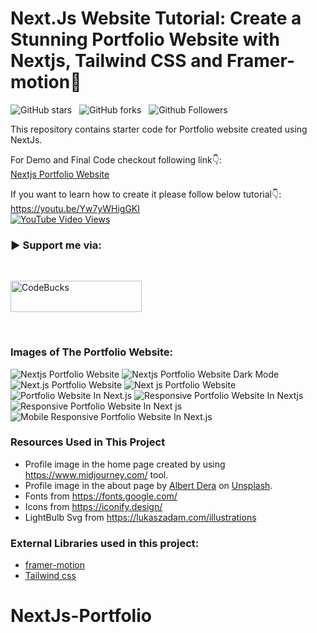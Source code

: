 # Next.Js Website Tutorial: Create a Stunning Portfolio Website with Nextjs, Tailwind CSS and Framer-motion🌟

![GitHub stars](https://img.shields.io/github/stars/codebucks27/Next.js-Developer-Portfolio-Starter-Code?style=social&logo=ApacheSpark&label=Stars)&nbsp;&nbsp;
![GitHub forks](https://img.shields.io/github/forks/codebucks27/Next.js-Developer-Portfolio-Starter-Code?style=social&logo=KashFlow&maxAge=3600)&nbsp;&nbsp;
![Github Followers](https://img.shields.io/github/followers/codebucks27.svg?style=social&label=Follow)&nbsp;&nbsp;<br />

This repository contains starter code for Portfolio website created using NextJs. <br />

For Demo and Final Code checkout following link👇: <br />
[Nextjs Portfolio Website](https://devdreaming.com//videos/nextjs-tutorial-build-portfolio-tailwind-css-framer-motion) <br />

If you want to learn how to create it please follow below tutorial👇: <br />
https://youtu.be/Yw7yWHigGKI <br />
[![YouTube Video Views](https://img.shields.io/youtube/views/Yw7yWHigGKI?style=social)](https://youtu.be/Yw7yWHigGKI)<br />

<h3 align="left">▶ Support me via:</h3><br />
<p><a href="https://www.buymeacoffee.com/CodeBucks" target="_blank"> <img  src="https://www.buymeacoffee.com/assets/img/guidelines/download-assets-sm-1.svg" height="50" width="210" alt="CodeBucks" ></img></a></p><br />

### Images of The Portfolio Website:

![Nextjs Portfolio Website](https://github.com/codebucks27/Next.js-Developer-Portfolio-Starter-Code/blob/main/website%20images/home-light-desktop.png)
![Nextjs Portfolio Website Dark Mode](https://github.com/codebucks27/Next.js-Developer-Portfolio-Starter-Code/blob/main/website%20images/home-dark-desktop.png)
![Next.js Portfolio Website](https://github.com/codebucks27/Next.js-Developer-Portfolio-Starter-Code/blob/main/website%20images/about-light-desktop.png)
![Next js Portfolio Website](https://github.com/codebucks27/Next.js-Developer-Portfolio-Starter-Code/blob/main/website%20images/projects-dark-desktop.png)
![Portfolio Website In Next.js](https://github.com/codebucks27/Next.js-Developer-Portfolio-Starter-Code/blob/main/website%20images/articles-light-desktop.png)
![Responsive Portfolio Website In Nextjs](https://github.com/codebucks27/Next.js-Developer-Portfolio-Starter-Code/blob/main/website%20images/about-light-mobile.png)
![Responsive Portfolio Website In Next js](https://github.com/codebucks27/Next.js-Developer-Portfolio-Starter-Code/blob/main/website%20images/projects-light-mobile.png)
![Mobile Responsive Portfolio Website In Next.js](https://github.com/codebucks27/Next.js-Developer-Portfolio-Starter-Code/blob/main/website%20images/articles-light-mobile.png)


### Resources Used in This Project

- Profile image in the home page created by using https://www.midjourney.com/ tool.
- Profile image in the about page by [Albert Dera](https://unsplash.com/@albertdera?utm_source=unsplash&utm_medium=referral&utm_content=creditCopyText) 
on [Unsplash](https://unsplash.com/photos/ILip77SbmOE?utm_source=unsplash&utm_medium=referral&utm_content=creditCopyText).
- Fonts from https://fonts.google.com/ <br />
- Icons from https://iconify.design/ <br />
- LightBulb Svg from https://lukaszadam.com/illustrations <br />

### External Libraries used in this project:

- [framer-motion](https://www.framer.com/motion/) <br />
- [Tailwind css](https://tailwindcss.com/) <br />


# NextJs-Portfolio

